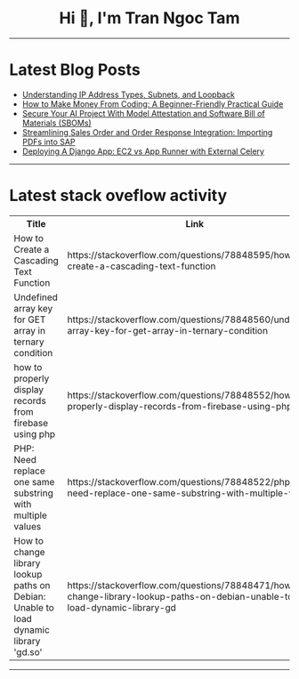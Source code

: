 <h1 align="center">Hi 👋, I'm Tran Ngoc Tam</h1>

---

# Latest Blog Posts 
<!-- BLOG-POST-LIST:START -->
- [Understanding IP Address Types, Subnets, and Loopback](https://dev.to/mohanavamsi0614/understanding-ip-address-types-subnets-and-loopback-3eoa)
- [How to Make Money From Coding: A Beginner-Friendly Practical Guide](https://dev.to/syakirurahman/how-to-make-money-from-coding-a-beginner-friendly-practical-guide-5532)
- [Secure Your AI Project With Model Attestation and Software Bill of Materials &lpar;SBOMs&rpar;](https://dev.to/kitops/secure-your-ai-project-with-model-attestation-and-software-bill-of-materials-sboms-5a7g)
- [Streamlining Sales Order and Order Response Integration: Importing PDFs into SAP](https://dev.to/hubbroker/streamlining-sales-order-and-order-response-integration-importing-pdfs-into-sap-1ccc)
- [Deploying A Django App: EC2 vs App Runner with External Celery](https://dev.to/yokwejuste/deploying-a-django-app-ec2-vs-app-runner-with-external-celery-2pne)
<!-- BLOG-POST-LIST:END -->

---

# Latest stack oveflow activity
<table>
  <tr><th>Title</th><th>Link</th></tr>
  <!-- STACKOVERFLOW:START --><tr><td>How to Create a Cascading Text Function</td><td>https://stackoverflow.com/questions/78848595/how-to-create-a-cascading-text-function</td></tr><tr><td>Undefined array key for GET array in ternary condition</td><td>https://stackoverflow.com/questions/78848560/undefined-array-key-for-get-array-in-ternary-condition</td></tr><tr><td>how to properly display records from firebase using php</td><td>https://stackoverflow.com/questions/78848552/how-to-properly-display-records-from-firebase-using-php</td></tr><tr><td>PHP: Need replace one same substring with multiple values</td><td>https://stackoverflow.com/questions/78848522/php-need-replace-one-same-substring-with-multiple-values</td></tr><tr><td>How to change library lookup paths on Debian: Unable to load dynamic library &#39;gd.so&#39;</td><td>https://stackoverflow.com/questions/78848471/how-to-change-library-lookup-paths-on-debian-unable-to-load-dynamic-library-gd</td></tr><!-- STACKOVERFLOW:END -->
</table>

---


